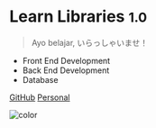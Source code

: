 # Learn Libraries <small>1.0</small>

> Ayo belajar, いらっしゃいませ！

- Front End Development
- Back End Development
- Database

[GitHub](https://github.com/kanglerian/)
[Personal](https://kanglerian.github.io)

![color](#0000)